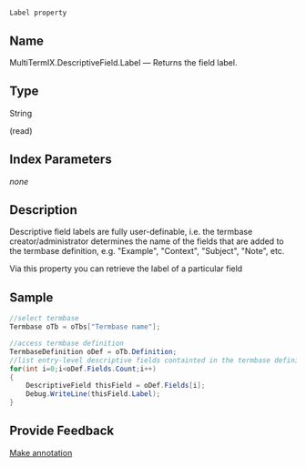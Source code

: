 

# 
    Label property



## Name

MultiTermIX.DescriptiveField.Label —          Returns the field label.



## Type

String

(read)



## Index Parameters
*none*


## Description



Descriptive field labels are fully user-definable, i.e. the termbase creator/administrator determines the name of the fields that are added to the termbase definition, e.g. "Example", "Context", "Subject", "Note", etc.

Via this property you can retrieve the label of a particular field



## Sample


```cs
//select termbase
Termbase oTb = oTbs["Termbase name"];

//access termbase definition
TermbaseDefinition oDef = oTb.Definition;
//list entry-level descriptive fields containted in the termbase definition
for(int i=0;i<oDef.Fields.Count;i++)
{
   	DescriptiveField thisField = oDef.Fields[i];
   	Debug.WriteLine(thisField.Label);
}
```



## Provide Feedback

[Make annotation](mailto:sdk-feedback@sdl.com&amp;subject=Reference%20for%20MultiTermIX.DescriptiveField.Label)

